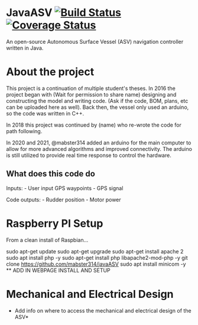# JavaASV [![Build Status](https://travis-ci.com/mabster314/JavaASV.svg?token=we3CuXLzowqhRDZN7QKU&branch=master)](https://travis-ci.com/mabster314/JavaASV) [![Coverage Status](https://coveralls.io/repos/github/mabster314/JavaASV/badge.svg?branch=master)](https://coveralls.io/github/mabster314/JavaASV?branch=master)
An open-source Autonomous Surface Vessel (ASV) navigation controller written in Java.

# About the project
This project is a continuation of multiple student's theses. In 2016 the project began with (Wait for permission to share name) designing and constructing the model and writing code. (Ask if the code, BOM, plans, etc can be uploaded here as well). Back then, the vessel only used an arduino, so the code was written in C++.

In  2018 this project was continued by (name) who re-wrote the code for path following.

In  2020 and 2021, @mabster314 added an arduino for the main computer to allow for more advanced algorithms and improved connectivity. The arduino is still utilized to provide real time response to control the hardware.


## What does this code do
Inputs: - User input GPS waypoints
        - GPS signal

Code outputs:
        - Rudder position
        - Motor power

# Raspberry PI Setup

From a clean install of Raspbian...

sudo apt-get update
sudo apt-get upgrade
sudo apt-get install apache 2
sudo apt install php -y
sudo apt-get install php libapache2-mod-php -y
git clone https://github.com/mabster314/javaASV
sudo apt install minicom -y
 ** ADD IN WEBPAGE INSTALL AND SETUP


# Mechanical and Electrical Design

* Add info on where to access the mechanical and electrical design of the ASV*
